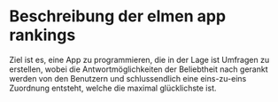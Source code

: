 # Beschreibung der elmen app rankings
Ziel ist es, eine App zu programmieren, die in der Lage ist Umfragen zu erstellen, wobei die Antwortmöglichkeiten der Beliebtheit nach gerankt werden von den Benutzern und schlussendlich eine eins-zu-eins Zuordnung entsteht, welche die maximal glücklichste ist.
